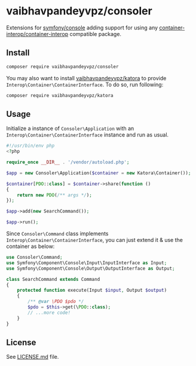 # vaibhavpandeyvpz/consoler
Extensions for [symfony/console](https://github.com/symfony/console) adding support for using any [container-interop/container-interop](https://github.com/container-interop/container-interop) compatible package.

Install
------
```bash
composer require vaibhavpandeyvpz/consoler
```

You may also want to install [vaibhavpandeyvpz/katora](https://github.com/vaibhavpandeyvpz/katora) to provide ```Interop\Container\ContainerInterface```. To do so, run following:

```bash
composer require vaibhavpandeyvpz/katora
```

Usage
------
Initialize a instance of ```Consoler\Application``` with an ```Interop\Container\ContainerInterface``` instance and run as usual.

```php
#!/usr/bin/env php
<?php

require_once __DIR__ . '/vendor/autoload.php';

$app = new Consoler\Application($container = new Katora\Container());

$container[PDO::class] = $container->share(function ()
{
    return new PDO(/** args */);
});

$app->add(new SearchCommand());

$app->run();
```

Since ```Consoler\Command``` class implements ```Interop\Container\ContainerInterface```, you can just extend it & use the container as below:

```php
use Consoler\Command;
use Symfony\Component\Console\Input\InputInterface as Input;
use Symfony\Component\Console\Output\OutputInterface as Output;

class SearchCommand extends Command
{
    protected function execute(Input $input, Output $output)
    {
        /** @var \PDO $pdo */
        $pdo = $this->get(\PDO::class);
        // ...more code!
    }
}
```

License
------
See [LICENSE.md](https://github.com/vaibhavpandeyvpz/consoler/blob/master/LICENSE.md) file.
